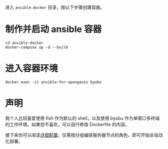 进入 `ansible-docker` 目录，按以下步骤创建容器。

# 制作并启动 ansible 容器

```
cd ansible-docker
docker-compose up -d --build
```

# 进入容器环境

```
docker exec -it ansible-for-opengauss byobu
```

# 声明

我个人比较喜爱使用 fish 作为默认的 shell，以及使用 byobu 作为单窗口多终端的工作环境。如果您不喜欢，可以自行修改 Dockerfile 的内容。

接下来你可以阅读[详细配置](02-pre-set.md)，仅需按分组编排服务器节点的角色，即可开始全自动化部署。